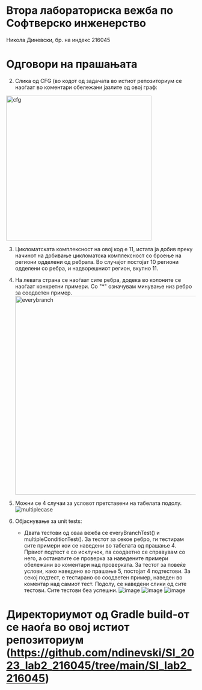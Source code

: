 # Втора лабораториска вежба по Софтверско инженерство
Никола Диневски, бр. на индекс 216045

# Одговори на прашањата

2. Слика од CFG (во кодот од задачата во истиот репозиториум се наоѓаат во коментари обележани јазлите од овој граф:
<img width="386" alt="cfg" src="https://github.com/ndinevski/SI_2023_lab2_216045/assets/61565298/a1960516-9e76-4b69-9dc1-743374c1cbfc">

3. Цикломатската комплексност на овој код е 11, истата ја добив преку начинот на добивање цикломатска комплексност со броење на региони 
   одделени од ребрата. Во случајот постојат 10 региони одделени со ребра, и надворешниот регион, вкупно 11.
   
4. На левата страна се наоѓаат сите ребра, додека во колоните се наоѓаат конкретни примери. Со "\*" означувам минување низ ребро за соодветен пример.
   <img width="529" alt="everybranch" src="https://github.com/ndinevski/SI_2023_lab2_216045/assets/61565298/10837363-0285-47c0-8287-29337e167013">

5. Можни се 4 случаи за условот претставени на табелата подолу.
   ![multiplecase](https://github.com/ndinevski/SI_2023_lab2_216045/assets/61565298/436e5507-0e16-4485-b90c-b59440abebc7)

6. Објаснување за unit tests:
   - Двата тестови од оваа вежба се everyBranchTest() и multipleConditionTest(). За тестот за секое ребро, ги тестирам сите примери кои се наведени во
     табелата од прашање 4. Првиот подтест е со исклучок, па соодветно се справувам со него, а останатите се проверка за наведените примери обележани во 
     коментари над проверката. За тестот за повеќе услови, како наведено во прашање 5, постојат 4 подтестови. За секој подтест,
     е тестирано со соодветен пример, наведен во коментар над самиот тест. Подолу, се наведени слики од сите тестови. Сите тестови беа успешни.
     ![image](https://github.com/ndinevski/SI_2023_lab2_216045/assets/61565298/137b1e5a-e5c8-4541-92d0-8a005fcb1260)
     ![image](https://github.com/ndinevski/SI_2023_lab2_216045/assets/61565298/509df6a7-7065-4c23-9d26-df168649516a)
     ![image](https://github.com/ndinevski/SI_2023_lab2_216045/assets/61565298/64fcb264-d44b-4629-9c7f-4fe0acfd34aa)
     
# Директориумот од Gradle build-от се наоѓа во овој истиот репозиториум (https://github.com/ndinevski/SI_2023_lab2_216045/tree/main/SI_lab2_216045)
